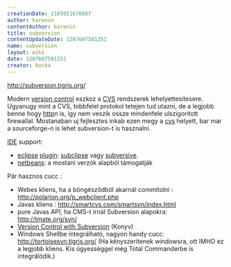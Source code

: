 ```yaml
---
creationDate: 1103021676687 
author: karenin 
contentAuthor: karenin 
title: subversion 
contentUpdateDate: 1207607501251 
name: subversion 
layout: wiki 
date: 1207607501251 
creator: kocka 
---
```

http://subversion.tigris.org/

Modern [version control](version%20control.html) eszkoz a [CVS](CVS.html) rendszerek lehelyettesitesere. Ugyanugy mint a CVS, tobbfelel protokol tetejen tud utazni, de a legjobb benne hogy [http](HTTP.html)n is, igy nem veszik ossze mindenfele ulszigoritott firewallal. Mostanaban uj fejlesztes inkab ezen megy a [cvs](CVS.html) helyett, bar mar a sourceforge-n is lehet subversion-t is hasznalni.

[IDE](IDE.html) support:

*   [eclipse](Eclipse.html) [plugin](plugin.html): [subclipse](subclipse.html) vagy [subversive](Missing.html).
*   [netbeans](Netbeans.html): a mostani verzók alapból támogatják



Pár hasznos cucc :
*   Webes kliens, ha a böngésződböl akarnál commitolni : http://polarion.org/p_webclient.php 
*   Javas kliens : http://smartcvs.com/smartsvn/index.html
*   pure Javas API, ha CMS-t irnál Subversion alapokra: http://tmate.org/svn/ 
*   [Version Control with Subversion](http://svnbook.red-bean.com/) (Konyv)
*   Windows Shellbe integrálható, nagyon handy cucc: http://tortoisesvn.tigris.org/ (Ha kényszerítenek windowsra, ott IMHO ez a legjobb kliens. Kis ügyességgel még Total Commanderbe is integrálódik.)
